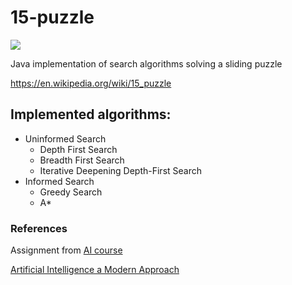 # 15-puzzle
![](https://upload.wikimedia.org/wikipedia/commons/thumb/f/ff/15-puzzle_magical.svg/200px-15-puzzle_magical.svg.png)

Java implementation of search algorithms solving a sliding puzzle 

https://en.wikipedia.org/wiki/15_puzzle

## Implemented algorithms:
  - Uninformed Search
    - Depth First Search 
    - Breadth First Search 
    - Iterative Deepening Depth-First Search
  - Informed Search
    - Greedy Search
    - A*

### References 
Assignment from [AI course](http://www.dcc.fc.up.pt/~ines/aulas/1718/IA/t1.pdf)

[Artificial Intelligence a Modern Approach](http://aima.cs.berkeley.edu/)

